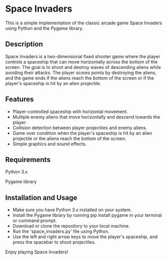 # Space Invaders

This is a simple implementation of the classic arcade game Space Invaders using Python and the Pygame library.

## Description

Space Invaders is a two-dimensional fixed shooter game where the player controls a spaceship that can move horizontally across the bottom of the screen. 
The goal is to shoot and destroy waves of descending aliens while avoiding their attacks. 
The player scores points by destroying the aliens, and the game ends if the aliens reach the bottom of the screen or if the player's spaceship is hit by an alien projectile.

## Features

- Player-controlled spaceship with horizontal movement.
- Multiple enemy aliens that move horizontally and descend towards the player.
- Collision detection between player projectiles and enemy aliens.
- Game over condition when the player's spaceship is hit by an alien projectile or the aliens reach the bottom of the screen.
- Simple graphics and sound effects.

## Requirements

Python 3.x

Pygame library

## Installation and Usage

- Make sure you have Python 3.x installed on your system.
- Install the Pygame library by running pip install pygame in your terminal or command prompt.
- Download or clone the repository to your local machine.
- Run the 'space_invaders.py' file using Python.
- Use the left and right arrow keys to move the player's spaceship, and press the spacebar to shoot projectiles.

Enjoy playing Space Invaders!
